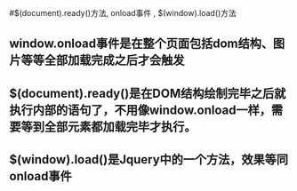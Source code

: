 #$(document).ready()方法, onload事件 , $(window).load()方法 

## window.onload事件是在整个页面包括dom结构、图片等等全部加载完成之后才会触发

## $(document).ready()是在DOM结构绘制完毕之后就执行内部的语句了，不用像window.onload一样，需要等到全部元素都加载完毕才执行。
## $(window).load()是Jquery中的一个方法，效果等同onload事件
